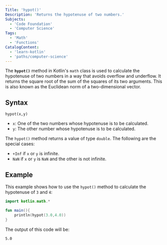 ```yaml
---
Title: 'hypot()'
Description: 'Returns the hypotenuse of two numbers.'
Subjects:
  - 'Code Foundation'
  - 'Computer Science'
Tags:
  - 'Math'
  - 'Functions'
CatalogContent:
  - 'learn-kotlin'
  - 'paths/computer-science'
---
```


The **`hypot()`** method in Kotlin's `math` class is used to calculate the hypotenuse of two numbers in a way that avoids overflow and underflow. It returns the square root of the sum of the squares of its two arguments. This is also known as the Euclidean norm of a two-dimensional vector.

## Syntax

```pseudo
hypot(x,y)
```

- `x`: One of the two numbers whose hypotenuse is to be calculated.
- `y`: The other number whose hypotenuse is to be calculated.

The `hypot()` method returns a value of type `double`. The following are the special cases:

- `+Inf` if `x` or `y` is infinite.
- `NaN` if `x` or `y` is `NaN` and the other is not infinite.

## Example

This example shows how to use the `hypot()` method to calculate the hypotenuse of `3` and `4`:

```kotlin
import kotlin.math.*

fun main(){
    println(hypot(3.0,4.0))
}
```

The output of this code will be:

```shell
5.0
```
